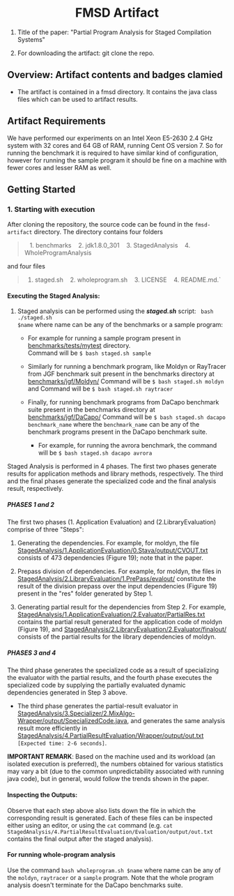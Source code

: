
## <h1 align="center"> FMSD Artifact

1. Title of the paper: "Partial Program Analysis for Staged
Compilation Systems"

2. For downloading the artifact: git clone the repo.

## Overview: Artifact contents and badges clamied

* The artifact is contained in a fmsd directory. It contains the java class files which can be used to artifact results.

  
## Artifact Requirements

We have performed our experiments on an Intel Xeon E5-2630 2.4 GHz system with 32 cores and 64 GB of RAM, running Cent OS version 7.
So for running the benchmark it is required to have similar kind of configuration, however for running the sample program it should be fine on a machine with fewer cores and lesser RAM as well.

## Getting Started

###	 1. Starting with execution 

After cloning the repository, the source code can be found in the `fmsd-artifact` directory. The directory contains four folders 
> &nbsp;&nbsp; 1. benchmarks   &nbsp;&nbsp; 2. jdk1.8.0_301 &nbsp;&nbsp; 3. StagedAnalysis &nbsp;&nbsp; 4. WholeProgramAnalysis

and four files 
> 1. staged.sh &nbsp;&nbsp; 2. wholeprogram.sh &nbsp;&nbsp; 3. LICENSE &nbsp;&nbsp; 4. README.md.` 

#### Executing the Staged Analysis:

1. Staged analysis can be performed using the ***staged.sh*** script:
	  <code> bash ./staged.sh $name</code> where name can be any of the benchmarks or a sample program:

   * For example for running a sample program present in [benchmarks/tests/mytest](benchmarks/tests/mytest) directory.  
	Command will be `$ bash staged.sh sample`

   * Similarly for running a benchmark program, like Moldyn or RayTracer from JGF benchmark suit present in the benchmarks directory at [benchmarks/jgf/Moldyn/](benchmarks/jgf/Moldyn/)
    Command will be `$ bash staged.sh moldyn` and Command will be `$ bash staged.sh raytracer`

   * Finally, for running benchmark programs from DaCapo benchmark suite present in the benchmarks directory at [benchmarks/jgf/DaCapo/](benchmarks/dacapo/)
	 Command will be `$ bash staged.sh dacapo benchmark_name` where the `benchmark_name` can be any of the benchmark programs present in the DaCapo benchmark suite.
     * For example, for running the avrora benchmark, the command will be `$ bash staged.sh dacapo avrora`
   
Staged Analysis is performed in 4 phases. The first two phases generate results for application methods and library methods, respectively. The third and the final phases generate the specialized code and the final analysis result, respectively.

##### PHASES 1 and 2 

The first two phases (1. Application Evaluation) and (2.LibraryEvaluation) comprise of three "Steps":

1. Generating the dependencies. For example, for moldyn, the file [StagedAnalysis/1.ApplicationEvaluation/0.Stava/output/CVOUT.txt](StagedAnalysis/1.ApplicationEvaluation/0.Stava/scripts/CVOUT.txt) consists of 473 dependencies (Figure 19); note that in the paper. 
        
2. Prepass division of dependencies. For example, for moldyn, the files in [StagedAnalysis/2.LibraryEvaluation/1.PrePass/evalout/](StagedAnalysis/2.LibraryEvaluation/1.PrePass/evalout/) constitute the result of the division prepass over the input dependencies (Figure 19) present in the "res" folder generated by Step 1.
        
3. Generating partial result for the dependencies from Step 2. For example, [StagedAnalysis/1.ApplicationEvaluation/2.Evaluator/PartialRes.txt](StagedAnalysis/1.ApplicationEvaluation/2.Evaluator/PartialRes.txt) contains the partial result generated for the application code of moldyn (Figure 19), and [StagedAnalysis/2.LibraryEvaluation/2.Evaluator/finalout/](StagedAnalysis/2.LibraryEvaluation/2.Evaluator/finalout/) consists of the partial results for the library dependencies of moldyn.

##### PHASES 3 and 4 

The third phase generates the specialized code as a result of specializing the evaluator with the partial results, and the fourth phase executes the specialized code by supplying the partially evaluated dynamic dependencies generated in Step 3 above.
        
- The third phase generates the partial-result evaluator in [StagedAnalysis/3.Specializer/2.MixAlgo-Wrapper/output/SpecializedCode.java](StagedAnalysis/3.Specializer/2.MixAlgo-Wrapper/output/SpecializedCode.java), and generates the same analysis result more efficiently in [StagedAnalysis/4.PartialResultEvaluation/Wrapper/output/out.txt](StagedAnalysis/4.PartialResultEvaluation/Wrapper/output/out.txt) `[Expected time: 2-6 seconds]`.

**IMPORTANT REMARK**: Based on the machine used and its workload (an isolated execution is preferred), the numbers obtained for various statistics may vary a bit (due to the common unpredictability associated with running java code), but in general, would follow the trends shown in the paper.

#### Inspecting the Outputs:

Observe that each step above also lists down the file in which the corresponding result is generated. Each of these files can be inspected either using an editor, or using the `cat` command (e.g. `cat StagedAnalysis/4.PartialResultEvaluation/Evaluation/output/out.txt` contains the final output after the staged analysis).

#### For running whole-program analysis
Use the command `bash wholeprogram.sh $name` where name can be any of the `moldyn`, `raytracer` or a `sample` program. Note that the whole program analysis doesn't terminate for the DaCapo benchmarks suite.

